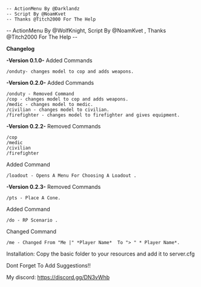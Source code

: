 

	-- ActionMenu By @Darklandz
	-- Script By @NoamKvet 
	-- Thanks @Titch2000 For The Help


-- ActionMenu By @WolfKnight, 
Script By @NoamKvet ,
 Thanks @Titch2000 For The Help --

 **Changelog**

**-Version 0.1.0-**
Added Commands

    /onduty- changes model to cop and adds weapons.

**-Version 0.2.0-**
Added Commands

    /onduty - Removed Command
    /cop - changes model to cop and adds weapons.
    /medic - changes model to medic.
    /civilian - changes model to civilian.
    /firefighter - changes model to firefighter and gives equipment.

**-Version 0.2.2-**
Removed Commands

    /cop
    /medic
    /civilian
    /firefighter

Added Command

    /loadout - Opens A Menu For Choosing A Loadout .
    
    
**-Version 0.2.3-**
Removed Commands

    /pts - Place A Cone.


Added Command

    /do - RP Scenario .


Changed Command

    /me - Changed From "Me |" *Player Name*  To "> " * Player Name*.


Installation:
Copy the basic folder to your resources and add it to server.cfg

Dont Forget To Add Suggestions!!

My discord: https://discord.gg/DN3vWhb

